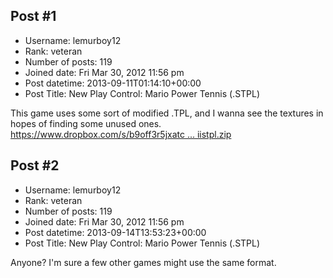 ## Post #1
- Username: lemurboy12
- Rank: veteran
- Number of posts: 119
- Joined date: Fri Mar 30, 2012 11:56 pm
- Post datetime: 2013-09-11T01:14:10+00:00
- Post Title: New Play Control: Mario Power Tennis (.STPL)

This game uses some sort of modified .TPL, and I wanna see the textures in hopes of finding some unused ones.
[https://www.dropbox.com/s/b9off3r5jxatc ... iistpl.zip](https://www.dropbox.com/s/b9off3r5jxatc9f/mptwiistpl.zip)
## Post #2
- Username: lemurboy12
- Rank: veteran
- Number of posts: 119
- Joined date: Fri Mar 30, 2012 11:56 pm
- Post datetime: 2013-09-14T13:53:23+00:00
- Post Title: New Play Control: Mario Power Tennis (.STPL)

Anyone? I'm sure a few other games might use the same format.
